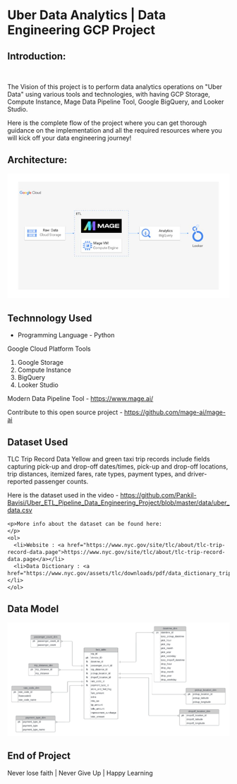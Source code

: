 # Uber Data Analytics | Data Engineering GCP Project 
<html>
  <h2 tabindex="-1"><a aria-hidden="true"></a>  
<!--     tabindex="-1"><a aria-hidden="true" -->
    Introduction:
  </h2>
  <p dir="auto">
    <br style="display: block; margin:10px 0; content=''; ">
    <p style="margin-top: 0px; text-size: 50px;" dir="auto">The Vision of this project is to perform data analytics operations on "Uber Data" using various tools and technologies, with having GCP Storage, Compute Instance, 
      Mage Data Pipeline Tool, Google BigQuery, and Looker Studio.
    <p>Here is the complete flow of the project where you can get thorough guidance on the implementation and all the required resources where you will kick off your data engineering journey!</p>
  </p>
  
  <h2>Architecture:</h2>
  <p dir="auto">
    <a href="https://github.com/Pankil-Bavisi/Uber_ETL_Pipeline_Data_Engineering_Project/blob/master/architecture.jpg">
      <img id="architecture" src="https://github.com/Pankil-Bavisi/Uber_ETL_Pipeline_Data_Engineering_Project/blob/master/architecture.jpg" style="margin-top: 0px; text-size: 50px;"> </img>
    </a>
  </p>
  
  <h2>Technnology Used</h2>
    <ul>
      <li>Programming Language - Python</li>
    </ul>
    <p>Google Cloud Platform Tools</p>
      <ol>
        <li>Google Storage</li>
        <li>Compute Instance</li>
        <li>BigQuery</li>
        <li>Looker Studio</li>
      </ol>
    <p>Modern Data Pipeline Tool - <a href="https://www.mage.ai/"> https://www.mage.ai/ </a></p>
    <p>Contribute to this open source project - <a href="https://github.com/mage-ai/mage-ai">https://github.com/mage-ai/mage-ai</a></p>
  
  <h2>Dataset Used</h2>
    <p dir="auto">TLC Trip Record Data Yellow and green taxi trip records include fields capturing pick-up and drop-off dates/times, pick-up and drop-off locations, trip distances, itemized fares, rate types, payment types, and driver-reported passenger counts.</p>
    <p>Here is the dataset used in the video - <a href="https://github.com/Pankil-Bavisi/Uber_ETL_Pipeline_Data_Engineering_Project/blob/master/data/uber_data.csv">https://github.com/Pankil-Bavisi/Uber_ETL_Pipeline_Data_Engineering_Project/blob/master/data/uber_data.csv</a></p>
  
    <p>More info about the dataset can be found here:
    </p>
    <ol>
      <li>Website : <a href="https://www.nyc.gov/site/tlc/about/tlc-trip-record-data.page">https://www.nyc.gov/site/tlc/about/tlc-trip-record-data.page</a></li>
      <li>Data Dictionary : <a href="https://www.nyc.gov/assets/tlc/downloads/pdf/data_dictionary_trip_records_yellow.pdf">https://www.nyc.gov/assets/tlc/downloads/pdf/data_dictionary_trip_records_yellow.pdf</a></li>
    </ol>
  
  <h2>Data Model</h2>
  <p>
    <a href="https://github.com/Pankil-Bavisi/Uber_ETL_Pipeline_Data_Engineering_Project/blob/master/architecture.jpg">
      <img id="architecture" src="https://github.com/Pankil-Bavisi/Uber_ETL_Pipeline_Data_Engineering_Project/blob/master/Uber%20Data%20Model.jpeg"></img>
    </a>
  </p>
  
  <h2 tabindex="-1" dir="auto">End of Project</h2>
  <p dir="auto">Never lose faith | Never Give Up | Happy Learning</p>
  
</html>

